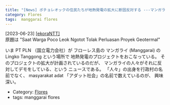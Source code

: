 ```yaml
---
title: "[News] ポチョレオックの住民たちが地熱発電の拡大に断固反対する ---マンガライの人々も頑張っている"
category: Flores
tags:  manggarai flores
---
```


[2023-06-23] [[ekoraNTT]](https://ekorantt.com/2023/06/21/saat-warga-poco-leok-ngotot-tolak-perluasan-proyek-geotermal/?utm_source=pocket_saves)  
 原題は
"Saat Warga Poco Leok Ngotot 
Tolak Perluasan Proyek Geotermal"

 いま PT PLN （国立電力会社）が
フローレス島の
マンガライ (Manggarai) の Lingko Tanggong という場所で
地熱発電のプロジェクトをおこなっている。
そのプロジェクトの拡大が計画されているのだが、
マンガライの人々がそれに反対してデモをしている、という
ニュースである。
「人々」の出身を行政村の名前でなく、
masyarakat adat 「アダット社会」の名前で数えているのが、
興味深い。

- Category: [Flores](/categories.html#Flores)
- tags:  manggarai flores

